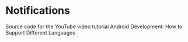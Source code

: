 # Notifications

Source code for the YouTube video tutorial Android Development: How to Support Different Languages
